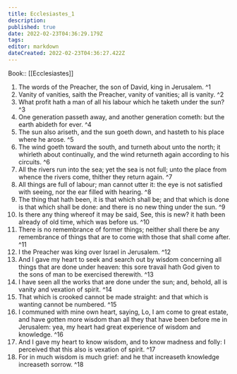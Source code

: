 ```yaml
---
title: Ecclesiastes_1
description: 
published: true
date: 2022-02-23T04:36:29.179Z
tags: 
editor: markdown
dateCreated: 2022-02-23T04:36:27.422Z
---
```


 Book:: [[Ecclesiastes]]
 1. The words of the Preacher, the son of David, king in Jerusalem. ^1
 2. Vanity of vanities, saith the Preacher, vanity of vanities; all is vanity. ^2
 3. What profit hath a man of all his labour which he taketh under the sun? ^3
 4. One generation passeth away, and another generation cometh: but the earth abideth for ever. ^4
 5. The sun also ariseth, and the sun goeth down, and hasteth to his place where he arose. ^5
 6. The wind goeth toward the south, and turneth about unto the north; it whirleth about continually, and the wind returneth again according to his circuits. ^6
 7. All the rivers run into the sea; yet the sea is not full; unto the place from whence the rivers come, thither they return again. ^7
 8. All things are full of labour; man cannot utter it: the eye is not satisfied with seeing, nor the ear filled with hearing. ^8
 9. The thing that hath been, it is that which shall be; and that which is done is that which shall be done: and there is no new thing under the sun. ^9
 10. Is there any thing whereof it may be said, See, this is new? it hath been already of old time, which was before us. ^10
 11. There is no remembrance of former things; neither shall there be any remembrance of things that are to come with those that shall come after. ^11
 12. I the Preacher was king over Israel in Jerusalem. ^12
 13. And I gave my heart to seek and search out by wisdom concerning all things that are done under heaven: this sore travail hath God given to the sons of man to be exercised therewith. ^13
 14. I have seen all the works that are done under the sun; and, behold, all is vanity and vexation of spirit. ^14
 15. That which is crooked cannot be made straight: and that which is wanting cannot be numbered. ^15
 16. I communed with mine own heart, saying, Lo, I am come to great estate, and have gotten more wisdom than all they that have been before me in Jerusalem: yea, my heart had great experience of wisdom and knowledge. ^16
 17. And I gave my heart to know wisdom, and to know madness and folly: I perceived that this also is vexation of spirit. ^17
 18. For in much wisdom is much grief: and he that increaseth knowledge increaseth sorrow. ^18

